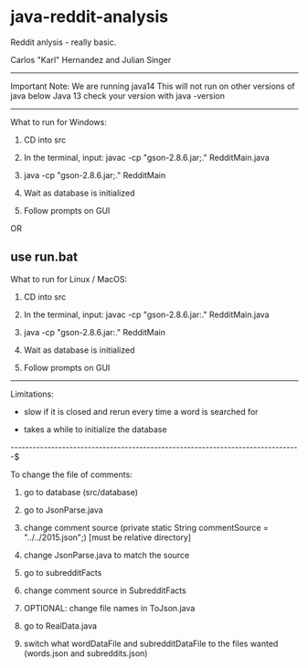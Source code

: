 # java-reddit-analysis
Reddit anlysis - really basic.

Carlos "Karl" Hernandez and Julian Singer

----------------------------------------------------------------------------------------------

Important Note: We are running java14
This will not run on other versions of java below Java 13
check your version with java -version

----------------------------------------------------------------------------------------------

What to run for Windows:

1) CD into src

2) In the terminal, input: javac -cp "gson-2.8.6.jar;." RedditMain.java

3) java -cp "gson-2.8.6.jar;." RedditMain

4) Wait as database is initialized

5) Follow prompts on GUI

OR

use run.bat
----------------------------------------------------------------------------------------------

What to run for Linux / MacOS:

1) CD into src

2) In the terminal, input: javac -cp "gson-2.8.6.jar:." RedditMain.java

3) java -cp "gson-2.8.6.jar:." RedditMain

4) Wait as database is initialized

5) Follow prompts on GUI


----------------------------------------------------------------------------------------------

Limitations:

- slow if it is closed and rerun every time a word is searched for

- takes a while to initialize the database

-------------------------------------------------------------------------------$

To change the file of comments:

1) go to database (src/database)

2) go to JsonParse.java

3) change comment source (private static String commentSource = "../../2015.json";) [must be relative directory]

4) change JsonParse.java to match the source

5) go to subredditFacts

6) change comment source in SubredditFacts

7) OPTIONAL: change file names in ToJson.java

8) go to RealData.java

9) switch what wordDataFile and subredditDataFile to the files wanted (words.json and subreddits.json)
